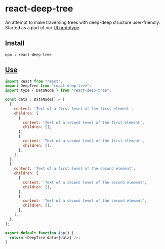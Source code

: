 # react-deep-tree

An attempt to make traversing trees with deep-deep structure user-friendly. Started as a part of our [UI prototype](https://github.com/linksplatform/InfiniteDepthTreeWebUIPrototype).

## Install

```Shell
npm i react-deep-tree
```

## [Use](https://codesandbox.io/s/react-deep-tree-example-kw2fi)

```JavaScript
import React from "react";
import DeepTree from "react-deep-tree";
import type { DataNode } from "react-deep-tree";

const data : DataNode[] = [
  {
    content: 'Text of a first level of the first element',
    children: [
      {
        content: 'Text of a second level of the first element',
        children: [],
      },
      {
        content: 'Text of a second level of the first element',
        children: [],
      },
    ],
  },
  {
    content: 'Text of a first level of the second element',
    children: [
      {
        content: 'Text of a second level of the second element',
        children: [],
      },
      {
        content: 'Text of a second level of the second element',
        children: [],
      },
    ],
  },
];

export default function App() {
  return <DeepTree data={data} />;
}
```
